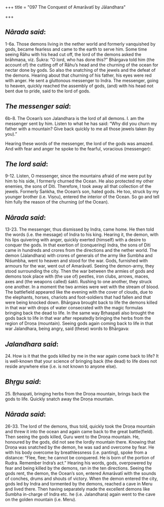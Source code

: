 +++
title = "097 The Conquest of Amarāvatī by Jālandhara"

+++
 

## *Nārada said*:

1-6a. Those demons living in the nether world and formerly vanquished by gods, became fearless and came to the earth to serve him. Some time seeing Rāhu with his head cut off, the lord of the demons asked the brāhmaṇa, viz. Śukra: “O lord, who has done this?” Bhārgava told him (the account of) the cutting off of Rāhu’s head and the churning of the ocean for nectar done by gods. So also the snatching of the jewels and the defeat of the demons. Hearing about that churning of his father, his eyes were red with anger. He sent a gluttonous messenger to Indra. The messenger, going to heaven, quickly reached the assembly of gods, (and) with his head not bent due to pride, said to the lord of gods.

## *The messenger said*:

6b-8. The Ocean’s son Jalandhara is the lord of all demons. I. am the messenger sent by him. Listen to what he has said: “Why did you churn my father with a mountain? Give back quickly to me all those jewels taken (by you).”

Hearing these words of the messenger, the lord of the gods was amazed. And with fear and anger he spoke to the fearful, voracious (messenger):

## *The lord said*:

9-12. Listen, O messenger, since the mountains afraid of me were put by him to his side, I formerly churned the Ocean. He also protected my other enemies, the sons of Diti. Therefore, I took away all that collection of the jewels. Formerly Śaṅkha, the Ocean’s son, hated gods. He too, struck by my younger brother (i.e. Viṣṇu), entered the interior of the Ocean. So go and tell him fully the reason of the churning (of the Ocean).

## *Nārada said*:

13-23. The messenger, thus dismissed by Indra, came home. He then told the words (i.e. the message) of Indra to his king. Hearing it, the demon, with his lips quivering with anger, quickly exerted (himself) with a desire to conquer the gods. In that exertion of (conquering) Indra, the sons of Diti came in hundreds and crores from the directions and the nether world. The demon (Jalandhara) with crores of generals of the army like Śumbha and Niśumbha, went to heaven and stood for the war. Gods, furnished with armours for the war, went out of Amarāvatī. Seeing the demon-army, they stood surrounding the city. Then the war between the armies of gods and demons took place with (the use of) pestles, iron clubs, arrows, maces, axes and (the weapons called) śakti. Rushing to one another, they struck one another. In a moment the two armies were wet with the stream of blood. The battlefield appeared like the evening with the cover of clouds, due to the elephants, horses, chariots and foot-soldiers that had fallen and that were being knocked down. Bhārgava brought back to life the demons killed in that war with drops of water consecrated with the magic formulas bringing back the dead to life. In the same way Bṛhaspati also brought the gods back to life in that war after repeatedly bringing the herbs from the region of Droṇa (mountain). Seeing gods again coming back to life in that war Jalandhara, being angry, said (these) words to Bhārgava:

## *Jalandhara said*:

24\. How is it that the gods killed by me in the war again come back to life? It is well-known that your science of bringing back (the dead) to life does not reside anywhere else (i.e. is not known to anyone else).

## *Bhṛgu said*:

25\. Bṛhaspati, bringing herbs from the Droṇa mountain, brings back the gods to life. Quickly snatch away the Droṇa mountain.

## *Nārada said*:

26-33. The lord of the demons, thus told, quickly took the Droṇa mountain and threw it into the ocean and again came back to the great battle(field). Then seeing the gods killed, Guru went to the Droṇa mountain. He, honoured by the gods, did not see the lordly mountain there. Knowing that Droṇa was snatched by the demon, he was sad and overcome by fear. He with his body overcome by breathlessness (i.e. panting), spoke from a distance: “Flee, flee; he cannot be conquered. He is born of the portion of Rudra. Remember Indra’s act.” Hearing his words, gods, overpowered by fear and being killed by the demons, ran in the ten directions. Seeing the gods rent, the demon, the Ocean’s son, entered Amarāvatī with the sounds of conches, drums and shouts of victory. When the demon entered the city, gods led by Indra and tormented by the demons, reached a cave in Meru and lived there. Then having separately made the excellent demons like Śumbha in-charge of Indra etc. he (i.e. Jalandhara) again went to the cave on the golden mountain (i.e. Meru).



